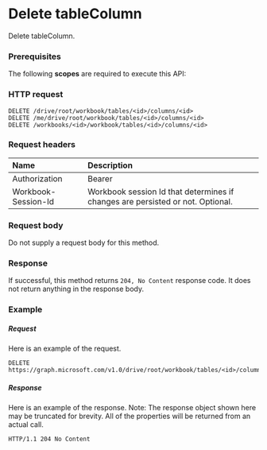 # Delete tableColumn

Delete tableColumn.
### Prerequisites
The following **scopes** are required to execute this API: 
### HTTP request
<!-- { "blockType": "ignored" } -->
```http
DELETE /drive/root/workbook/tables/<id>/columns/<id>
DELETE /me/drive/root/workbook/tables/<id>/columns/<id>
DELETE /workbooks/<id>/workbook/tables/<id>/columns/<id>

```
### Request headers
| Name       | Description|
|:---------------|:----------|
| Authorization  | Bearer <code>|
| Workbook-Session-Id  | Workbook session Id that determines if changes are persisted or not. Optional.|

### Request body
Do not supply a request body for this method.


### Response
If successful, this method returns `204, No Content` response code. It does not return anything in the response body.

### Example
##### Request
Here is an example of the request.
<!-- {
  "blockType": "request",
  "name": "delete_tablecolumn"
}-->
```http
DELETE https://graph.microsoft.com/v1.0/drive/root/workbook/tables/<id>/columns/<id>
```
##### Response
Here is an example of the response. Note: The response object shown here may be truncated for brevity. All of the properties will be returned from an actual call.
<!-- {
  "blockType": "response",
  "truncated": true
} -->
```http
HTTP/1.1 204 No Content
```

<!-- uuid: 8fcb5dbc-d5aa-4681-8e31-b001d5168d79
2015-10-25 14:57:30 UTC -->
<!-- {
  "type": "#page.annotation",
  "description": "Delete tableColumn",
  "keywords": "",
  "section": "documentation",
  "tocPath": ""
}-->